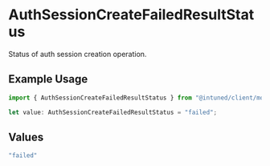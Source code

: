 # AuthSessionCreateFailedResultStatus

Status of auth session creation operation.

## Example Usage

```typescript
import { AuthSessionCreateFailedResultStatus } from "@intuned/client/models/components";

let value: AuthSessionCreateFailedResultStatus = "failed";
```

## Values

```typescript
"failed"
```